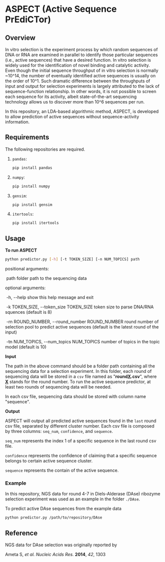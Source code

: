 # ASPECT (Active Sequence PrEdiCTor)

## Overview

In vitro selection is the experiment process by which random sequences of DNA or RNA are examined in parallel to identify those particular sequences (i.e., active sequences) that have a desired function. In vitro selection is widely used for the identification of novel binding and catalytic activity. Even though the initial sequence throughput of in vitro selection is normally ~10^14, the number of eventually identified active sequences is usually on the order of 10^1. Such dramatic difference between the throughputs of input and output for selection experiments is largely attributed to the lack of sequence-function relationship. In other words, it is not possible to screen each sequence for its activity, albeit state-of-the-art sequencing technology allows us to discover more than 10^6 sequences per run.

In this repository, an LDA-based algorithmic method, ASPECT, is developed to allow prediction of active sequences without sequence-activity information.

## Requirements

The following repositories are required.  

1. `pandas`:

   ```bash
   pip install pandas
   ```

2. `numpy`:

   ```bash
   pip install numpy
   ```

3. `gensim`:

   ```bash
   pip install gensim
   ```

4. `itertools`:

   ```bash
   pip install itertools
   ```

## Usage

**To run ASPECT**

```bash
python predictor.py [-h] [-t TOKEN_SIZE] [-n NUM_TOPICS] path
```

positional arguments:

​	path         folder path to the sequencing data

optional arguments:

​	-h, --help		show this help message and exit

​	-k TOKEN_SIZE, --token_size TOKEN_SIZE		token size to parse DNA/RNA squences (default is 8)

​	-rn ROUND_NUMBER, --round_number ROUND_NUMBER            round number of selection pool to predict active sequences (default is the latest round of the input)

​	-tn NUM_TOPICS, --num_topics NUM_TOPICS		number of topics in the topic model (default is 10)

**Input**

The path in the above command should be a folder path containing all the sequencing data for a selection experiment. In this folder, each round of sequencing data will be stored in a `csv` file named as "**round<u>X</u>.csv**", where **<u>X</u>** stands for the round number. To run the active sequence predictor, at least two rounds of sequencing data will be needed.

In each csv file, sequencing data should be stored with column name "sequence".

**Output**

ASPECT will output all predicted active sequences found in the `last` round csv file, separated by different cluster number. Each csv file is composed by three columns: `seq_num`, `confidence`, and `sequence`.

`seq_num` represents the index 1 of a specific sequence in the last round csv file.

`confidence` represents the confidence of claiming that a specific sequence belongs to certain active sequence cluster.

`sequence` represents the contain of the active sequence.

### Example

In this repository, NGS data for round 4-7 in Diels-Alderase (DAse) ribozyme selection experiment was used as an example in the folder `./DAse`.

To predict active DAse sequences from the example data

```bash
python predictor.py /path/to/repository/DAse
```

## Reference

NGS data for DAse selection was originally reported by

Ameta S, *et al.* *Nucleic Acids Res.* **2014**, *42*, 1303 


